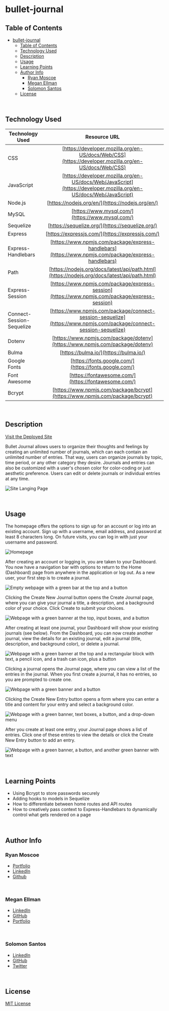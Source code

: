 # bullet-journal
## Table of Contents
- [bullet-journal](#bullet-journal)
  - [Table of Contents](#table-of-contents)
  - [Technology Used](#technology-used)
  - [Description](#description)
  - [Usage](#usage)
  - [Learning Points](#learning-points)
  - [Author Info](#author-info)
    - [Ryan Moscoe](#ryan-moscoe)
    - [Megan Ellman](#megan-ellman)
    - [Solomon Santos](#solomon-santos)
  - [License](#license)

<br />

## Technology Used

| Technology Used         | Resource URL           | 
| ------------- |:-------------:| 
| CSS     | [https://developer.mozilla.org/en-US/docs/Web/CSS](https://developer.mozilla.org/en-US/docs/Web/CSS)      |   
| JavaScript | [https://developer.mozilla.org/en-US/docs/Web/JavaScript](https://developer.mozilla.org/en-US/docs/Web/JavaScript)     |    
| Node.js | [https://nodejs.org/en/](https://nodejs.org/en/) |
| MySQL | [https://www.mysql.com/](https://www.mysql.com/)
| Sequelize | [https://sequelize.org/](https://sequelize.org/)
| Express | [https://expressjs.com/](https://expressjs.com/)
| Express-Handlebars | [https://www.npmjs.com/package/express-handlebars](https://www.npmjs.com/package/express-handlebars)
| Path | [https://nodejs.org/docs/latest/api/path.html](https://nodejs.org/docs/latest/api/path.html)
| Express-Session | [https://www.npmjs.com/package/express-session](https://www.npmjs.com/package/express-session)
| Connect-Session-Sequelize | [https://www.npmjs.com/package/connect-session-sequelize](https://www.npmjs.com/package/connect-session-sequelize)
| Dotenv | [https://www.npmjs.com/package/dotenv](https://www.npmjs.com/package/dotenv)
| Bulma | [https://bulma.io/](https://bulma.io/)
| Google Fonts | [https://fonts.google.com/](https://fonts.google.com/)
| Font Awesome | [https://fontawesome.com/](https://fontawesome.com/)
| Bcrypt | [https://www.npmjs.com/package/bcrypt](https://www.npmjs.com/package/bcrypt)
<br />

## Description 

[Visit the Deployed Site](https://bullet-journal.herokuapp.com/)

Bullet Journal allows users to organize their thoughts and feelings by creating an unlimited number of journals, which can each contain an unlimited number of entries. That way, users can organize journals by topic, time period, or any other category they desire. Journals and entries can also be customized with a user's chosen color for color-coding or just aesthetic preference. Users can edit or delete journals or individual entries at any time.

![Site Langing Page](/assets/gifs/user-signUp-createJournal-Demo.gif)

<br/>

## Usage 

The homepage offers the options to sign up for an account or log into an existing account. Sign up with a username, email address, and password at least 8 characters long. On future visits, you can log in with just your username and password.

![Homepage](assets/images/homepage.jpg)

After creating an account or logging in, you are taken to your Dashboard. You now have a navigation bar with options to return to the Home (Dashboard) page from anywhere in the application or log out. As a new user, your first step is to create a journal.

![Empty webpage with a green bar at the top and a button](assets/images/dashboard-new-user.jpg)

Clicking the Create New Journal button opens the Create Journal page, where you can give your journal a title, a description, and a background color of your choice. Click Create to submit your choices.

![Webpage with a green banner at the top, input boxes, and a button](assets/images/create-journal.jpg)

After creating at least one journal, your Dashboard will show your existing journals (see below). From the Dashboard, you can now create another journal, view the details for an existing journal, edit a journal (title, description, and background color), or delete a journal.

![Webpage with a green banner at the top and a rectangular block with text, a pencil icon, and a trash can icon, plus a button](assets/images/dashboard.jpg)

Clicking a journal opens the Journal page, where you can view a list of the entries in the journal. When you first create a journal, it has no entries, so you are prompted to create one.

![Webpage with a green banner and a button](/assets/images/journal-new.jpg)

Clicking the Create New Entry button opens a form where you can enter a title and content for your entry and select a background color.

![Webpage with a green banner, text boxes, a button, and a drop-down menu](assets/images/create-entry.png)

After you create at least one entry, your Journal page shows a list of entries. Click one of these entries to view the details or click the Create New Entry button to add an entry.

![Webpage with a green banner, a button, and another green banner with text](assets/images/journal.jpg)

<br />

## Learning Points 

* Using Bcrypt to store passwords securely
* Adding hooks to models in Sequelize
* How to differentiate between home routes and API routes
* How to creatively pass context to Express-Handlebars to dynamically control what gets rendered on a page

<br />

## Author Info

### Ryan Moscoe 

* [Portfolio](https://rmoscoe.github.io/portfolio/)
* [LinkedIn](https://www.linkedin.com/in/ryan-moscoe-8652973/)
* [Github](https://github.com/rmoscoe)

<br />

### Megan Ellman
* [LinkedIn](https://www.linkedin.com/in/megan-ellman/)
* [GitHub](https://github.com/megellman)
* [Portfolio](https://megellman.github.io/portfolio/)

<br />

### Solomon Santos
- [LinkedIn](https://www.linkedin.com/in/solomon-santos)
- [GitHub](https://www.github.com/captaiiinsolo)
- [Twitter](https://twitter.com/captaiiinsolo)


<br />

## License

[MIT License](https://choosealicense.com/licenses/mit/)